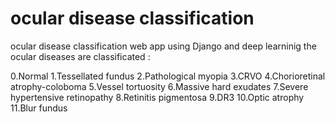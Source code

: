 # ocular disease classification

 ocular disease classification web app using Django and deep learninig
 the ocular diseases are classificated :
 
 0.Normal
 1.Tessellated fundus
 2.Pathological myopia
 3.CRVO
 4.Chorioretinal atrophy-coloboma
 5.Vessel tortuosity
 6.Massive hard exudates
 7.Severe hypertensive retinopathy
 8.Retinitis pigmentosa
 9.DR3
 10.Optic atrophy
 11.Blur fundus
 
